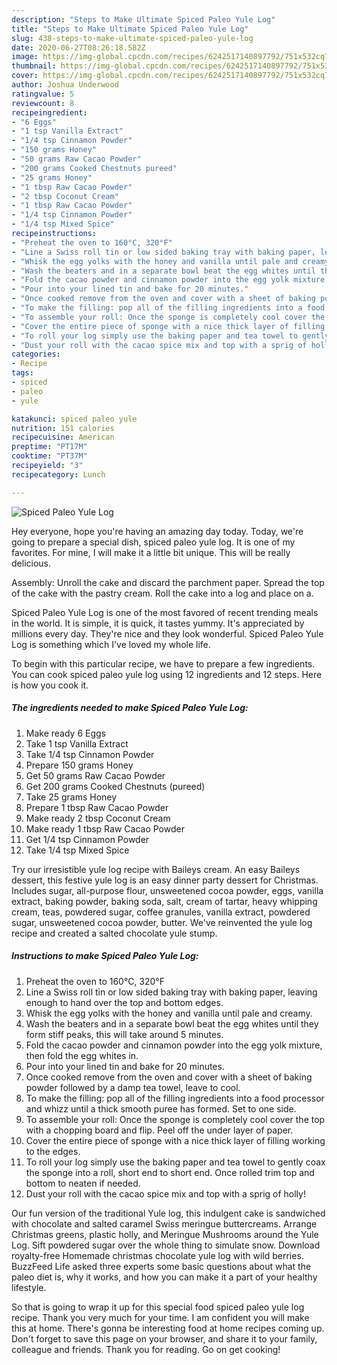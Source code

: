```yaml
---
description: "Steps to Make Ultimate Spiced Paleo Yule Log"
title: "Steps to Make Ultimate Spiced Paleo Yule Log"
slug: 438-steps-to-make-ultimate-spiced-paleo-yule-log
date: 2020-06-27T08:26:18.582Z
image: https://img-global.cpcdn.com/recipes/6242517140897792/751x532cq70/spiced-paleo-yule-log-recipe-main-photo.jpg
thumbnail: https://img-global.cpcdn.com/recipes/6242517140897792/751x532cq70/spiced-paleo-yule-log-recipe-main-photo.jpg
cover: https://img-global.cpcdn.com/recipes/6242517140897792/751x532cq70/spiced-paleo-yule-log-recipe-main-photo.jpg
author: Joshua Underwood
ratingvalue: 5
reviewcount: 8
recipeingredient:
- "6 Eggs"
- "1 tsp Vanilla Extract"
- "1/4 tsp Cinnamon Powder"
- "150 grams Honey"
- "50 grams Raw Cacao Powder"
- "200 grams Cooked Chestnuts pureed"
- "25 grams Honey"
- "1 tbsp Raw Cacao Powder"
- "2 tbsp Coconut Cream"
- "1 tbsp Raw Cacao Powder"
- "1/4 tsp Cinnamon Powder"
- "1/4 tsp Mixed Spice"
recipeinstructions:
- "Preheat the oven to 160°C, 320°F"
- "Line a Swiss roll tin or low sided baking tray with baking paper, leaving enough to hand over the top and bottom edges."
- "Whisk the egg yolks with the honey and vanilla until pale and creamy."
- "Wash the beaters and in a separate bowl beat the egg whites until they form stiff peaks, this will take around 5 minutes."
- "Fold the cacao powder and cinnamon powder into the egg yolk mixture, then fold the egg whites in."
- "Pour into your lined tin and bake for 20 minutes."
- "Once cooked remove from the oven and cover with a sheet of baking powder followed by a damp tea towel, leave to cool."
- "To make the filling: pop all of the filling ingredients into a food processor and whizz until a thick smooth puree has formed. Set to one side."
- "To assemble your roll: Once the sponge is completely cool cover the top with a chopping board and flip. Peel off the under layer of paper."
- "Cover the entire piece of sponge with a nice thick layer of filling working to the edges."
- "To roll your log simply use the baking paper and tea towel to gently coax the sponge into a roll, short end to short end. Once rolled trim top and bottom to neaten if needed."
- "Dust your roll with the cacao spice mix and top with a sprig of holly!"
categories:
- Recipe
tags:
- spiced
- paleo
- yule

katakunci: spiced paleo yule 
nutrition: 151 calories
recipecuisine: American
preptime: "PT17M"
cooktime: "PT37M"
recipeyield: "3"
recipecategory: Lunch

---
```



![Spiced Paleo Yule Log](https://img-global.cpcdn.com/recipes/6242517140897792/751x532cq70/spiced-paleo-yule-log-recipe-main-photo.jpg)

Hey everyone, hope you're having an amazing day today. Today, we're going to prepare a special dish, spiced paleo yule log. It is one of my favorites. For mine, I will make it a little bit unique. This will be really delicious.

Assembly: Unroll the cake and discard the parchment paper. Spread the top of the cake with the pastry cream. Roll the cake into a log and place on a.

Spiced Paleo Yule Log is one of the most favored of recent trending meals in the world. It is simple, it is quick, it tastes yummy. It's appreciated by millions every day. They're nice and they look wonderful. Spiced Paleo Yule Log is something which I've loved my whole life.


To begin with this particular recipe, we have to prepare a few ingredients. You can cook spiced paleo yule log using 12 ingredients and 12 steps. Here is how you cook it.

##### The ingredients needed to make Spiced Paleo Yule Log:

1. Make ready 6 Eggs
1. Take 1 tsp Vanilla Extract
1. Take 1/4 tsp Cinnamon Powder
1. Prepare 150 grams Honey
1. Get 50 grams Raw Cacao Powder
1. Get 200 grams Cooked Chestnuts (pureed)
1. Take 25 grams Honey
1. Prepare 1 tbsp Raw Cacao Powder
1. Make ready 2 tbsp Coconut Cream
1. Make ready 1 tbsp Raw Cacao Powder
1. Get 1/4 tsp Cinnamon Powder
1. Take 1/4 tsp Mixed Spice


Try our irresistible yule log recipe with Baileys cream. An easy Baileys dessert, this festive yule log is an easy dinner party dessert for Christmas. Includes sugar, all-purpose flour, unsweetened cocoa powder, eggs, vanilla extract, baking powder, baking soda, salt, cream of tartar, heavy whipping cream, teas, powdered sugar, coffee granules, vanilla extract, powdered sugar, unsweetened cocoa powder, butter. We&#39;ve reinvented the yule log recipe and created a salted chocolate yule stump. 

##### Instructions to make Spiced Paleo Yule Log:

1. Preheat the oven to 160°C, 320°F
1. Line a Swiss roll tin or low sided baking tray with baking paper, leaving enough to hand over the top and bottom edges.
1. Whisk the egg yolks with the honey and vanilla until pale and creamy.
1. Wash the beaters and in a separate bowl beat the egg whites until they form stiff peaks, this will take around 5 minutes.
1. Fold the cacao powder and cinnamon powder into the egg yolk mixture, then fold the egg whites in.
1. Pour into your lined tin and bake for 20 minutes.
1. Once cooked remove from the oven and cover with a sheet of baking powder followed by a damp tea towel, leave to cool.
1. To make the filling: pop all of the filling ingredients into a food processor and whizz until a thick smooth puree has formed. Set to one side.
1. To assemble your roll: Once the sponge is completely cool cover the top with a chopping board and flip. Peel off the under layer of paper.
1. Cover the entire piece of sponge with a nice thick layer of filling working to the edges.
1. To roll your log simply use the baking paper and tea towel to gently coax the sponge into a roll, short end to short end. Once rolled trim top and bottom to neaten if needed.
1. Dust your roll with the cacao spice mix and top with a sprig of holly!


Our fun version of the traditional Yule log, this indulgent cake is sandwiched with chocolate and salted caramel Swiss meringue buttercreams. Arrange Christmas greens, plastic holly, and Meringue Mushrooms around the Yule Log. Sift powdered sugar over the whole thing to simulate snow. Download royalty-free Homemade christmas chocolate yule log with wild berries. BuzzFeed Life asked three experts some basic questions about what the paleo diet is, why it works, and how you can make it a part of your healthy lifestyle. 

So that is going to wrap it up for this special food spiced paleo yule log recipe. Thank you very much for your time. I am confident you will make this at home. There's gonna be interesting food at home recipes coming up. Don't forget to save this page on your browser, and share it to your family, colleague and friends. Thank you for reading. Go on get cooking!
